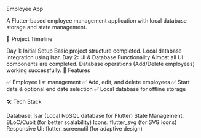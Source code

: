 Employee App

A Flutter-based employee management application with local database storage and state management.

🚀 Project Timeline

Day 1: Initial Setup
Basic project structure completed.
Local database integration using Isar.
Day 2: UI & Database Functionality
Almost all UI components are completed.
Database operations (Add/Delete employees) working successfully.
📌 Features

✅ Employee list management
✅ Add, edit, and delete employees
✅ Start date & optional end date selection
✅ Local database for offline storage

🛠️ Tech Stack

Database: Isar (Local NoSQL database for Flutter)
State Management: BLoC/Cubit (for better scalability)
Icons: flutter_svg (for SVG icons)
Responsive UI: flutter_screenutil (for adaptive design)